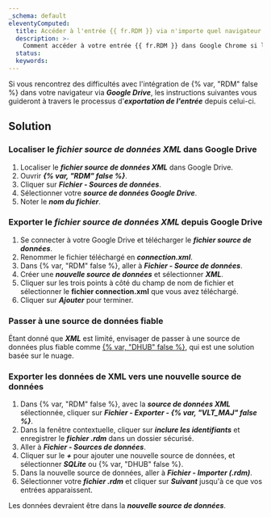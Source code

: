 ```yaml
---  
_schema: default  
eleventyComputed:  
  title: Accéder à l'entrée {{ fr.RDM }} via n'importe quel navigateur sans intégration Google Drive  
  description: >-  
    Comment accéder à votre entrée {{ fr.RDM }} dans Google Chrome si l'intégration Google Drive ne fonctionne pas.  
  status:  
  keywords:  
---  
```

Si vous rencontrez des difficultés avec l'intégration de {% var, "RDM" false %} dans votre navigateur via ***Google Drive***, les instructions suivantes vous guideront à travers le processus d'***exportation de l'entrée*** depuis celui-ci.

## Solution

### Localiser le ***fichier source de données XML*** dans Google Drive

1. Localiser le ***fichier source de données XML*** dans Google Drive.
2. Ouvrir ***{% var, "RDM" false %}***.
3. Cliquer sur ***Fichier - Sources de données***.
4. Sélectionner votre ***source de données Google Drive***.
5. Noter le ***nom du fichier***.

### Exporter le ***fichier source de données XML*** depuis Google Drive

1. Se connecter à votre Google Drive et télécharger le ***fichier source de données***.
2. Renommer le fichier téléchargé en ***connection.xml***.
3. Dans {% var, "RDM" false %}, aller à ***Fichier - Source de données***.
4. Créer une ***nouvelle source de données*** et sélectionner ***XML***.
5. Cliquer sur les trois points à côté du champ de nom de fichier et sélectionner le **fichier connection.xml** que vous avez téléchargé.
6. Cliquer sur ***Ajouter*** pour terminer.

### Passer à une source de données fiable

Étant donné que ***XML*** est limité, envisager de passer à une source de données plus fiable comme [{% var, "DHUB" false %}](/hub/getting-started/create-hub/), qui est une solution basée sur le nuage.

### Exporter les données de XML vers une nouvelle source de données

1. Dans {% var, "RDM" false %}, avec la ***source de données XML*** sélectionnée, cliquer sur ***Fichier - Exporter - {% var, "VLT_MAJ" false %}***.
2. Dans la fenêtre contextuelle, cliquer sur ***inclure les identifiants*** et enregistrer le ***fichier .rdm*** dans un dossier sécurisé.
3. Aller à ***Fichier - Sources de données***.
4. Cliquer sur le ***\+*** pour ajouter une nouvelle source de données, et sélectionner ***SQLite*** ou {% var, "DHUB" false %}.
5. Dans la nouvelle source de données, aller à ***Fichier - Importer (.rdm)***.
6. Sélectionner votre ***fichier .rdm*** et cliquer sur ***Suivant*** jusqu'à ce que vos entrées apparaissent.

Les données devraient être dans la ***nouvelle source de données***.<br>

&nbsp;
